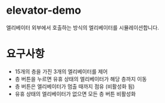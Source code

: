 # elevator-demo

엘리베이터 외부에서 호출하는 방식의 엘리베이터를 시뮬레이션합니다.

# 요구사항

- 15개의 층을 가진 3개의 엘리베이터를 제어
- 층 버튼을 누르면 유휴 상태의 엘리베이터가 해당 층까지 이동
- 층 버튼은 엘리베이터가 멈출 때까지 점유 (비활성화 됨)
- 유휴 상태의 엘리베이터가 없으면 모든 층 버튼 비활성화
